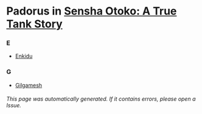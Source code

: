 # Padorus in [Sensha Otoko: A True Tank Story](https://myanimelist.net/manga/45417/Sensha_Otoko__A_True_Tank_Story)

### E
* [Enkidu](https://github.com/shadow578/Project-Padoru/blob/master/table-of-contents/characters/Enkidu.md)

### G
* [Gilgamesh](https://github.com/shadow578/Project-Padoru/blob/master/table-of-contents/characters/Gilgamesh.md)

###### This page was automatically generated. If it contains errors, please open a Issue.
